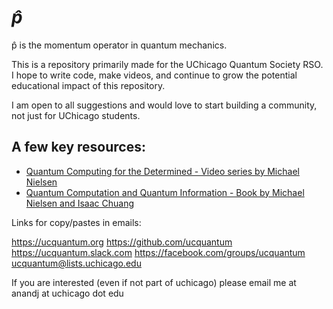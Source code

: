 # *p&#770;*
p&#770; is the momentum operator in quantum mechanics.

This is a repository primarily made for the UChicago Quantum Society RSO.
I hope to write code, make videos, and continue to grow the potential educational impact of this repository.

I am open to all suggestions and would love to start building a community, not just for UChicago students.

## A few key resources:
  - [Quantum Computing for the Determined - Video series by Michael Nielsen](https://www.youtube.com/playlist?list=PL1826E60FD05B44E4)
  - [Quantum Computation and Quantum Information - Book by Michael Nielsen and Isaac Chuang](http://mmrc.amss.cas.cn/tlb/201702/W020170224608149940643.pdf)

Links for copy/pastes in emails:

https://ucquantum.org
https://github.com/ucquantum
https://ucquantum.slack.com
https://facebook.com/groups/ucquantum
ucquantum@lists.uchicago.edu

If you are interested (even if not part of uchicago) please email me at anandj at uchicago dot edu
